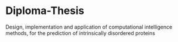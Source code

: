 # Diploma-Thesis
Design, implementation and application of computational intelligence methods, for the prediction of intrinsically disordered proteins
